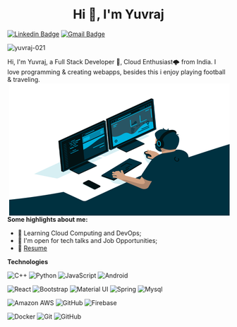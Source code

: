 <h1 align="center">Hi 👋, I'm Yuvraj</h1>
<!-- <h3 align="center">A passionate Android / React JS Developer from Nashik</h3> -->

[![Linkedin Badge](https://img.shields.io/badge/-yuvrajdeshmukh021-blue?style=flat-square&logo=Linkedin&logoColor=white&link=https://www.linkedin.com/in/yuvraj-deshmukh-021/)](https://www.linkedin.com/in/yuvraj-deshmukh-021/)
[![Gmail Badge](https://img.shields.io/badge/-yuvrajashokdeshmukh@gmail.com-c14438?style=flat-square&logo=Gmail&logoColor=white&link=mailto:yuvrajashokdeshmukh@gmail.com)](mailto:yuvrajashokdeshmukh@gmail.com)

<p align="left"> <img src="https://komarev.com/ghpvc/?username=yuvraj-021&label=Profile%20views&color=0e75b6&style=flat" alt="yuvraj-021" /> </p>
 
Hi, I'm Yuvraj, a Full Stack Developer 🚀, Cloud Enthusiast🌩️ from India. I love programming & creating webapps, besides this i enjoy playing football & traveling.
<img align="right" alt="GIF" src="code.gif" width="500" height="300" />
  
**Some highlights about me:**

- 🌱 Learning Cloud Computing and DevOps; 
- 💬 I'm open for tech talks and Job Opportunities;
- 📝 [Resume](https://drive.google.com/file/d/1A-yHqQ8syV0BVai2j7KO6HzbDbot5ahA/view)

**Technologies** 

![C++](https://img.shields.io/badge/-C++-black?style=flat-square&logo=c)
![Python](https://img.shields.io/badge/-Python-black?style=flat-square&logo=Python)
![JavaScript](https://img.shields.io/badge/-JavaScript-black?style=flat-square&logo=javascript)
![Android](https://img.shields.io/badge/-android-black?style=flat-square&logo=android)

![React](https://img.shields.io/badge/-React-black?style=flat-square&logo=react)
![Bootstrap](https://img.shields.io/badge/-Bootstrap-black?style=flat-square&logo=bootstrap)
![Material UI](https://img.shields.io/badge/-Material%20UI-black?style=flat-square&logo=material-ui)
![Spring](https://img.shields.io/badge/-springboot-black?style=flat-square&logo=springboot)
![Mysql](https://img.shields.io/badge/-mysql-black?style=flat-square&logo=mysql)

![Amazon AWS](https://img.shields.io/badge/Amazon%20AWS-232F3E?style=flat-square&logo=amazon-aws)
![GitHub](https://img.shields.io/badge/-GitHub-181717?style=flat-square&logo=github)
![Firebase](https://img.shields.io/badge/-Firebase-black?style=flat-square&logo=firebase)

![Docker](https://img.shields.io/badge/-Docker-black?style=flat-square&logo=docker)
![Git](https://img.shields.io/badge/-Git-black?style=flat-square&logo=git)
![GitHub](https://img.shields.io/badge/-GitHub-181717?style=flat-square&logo=github)






